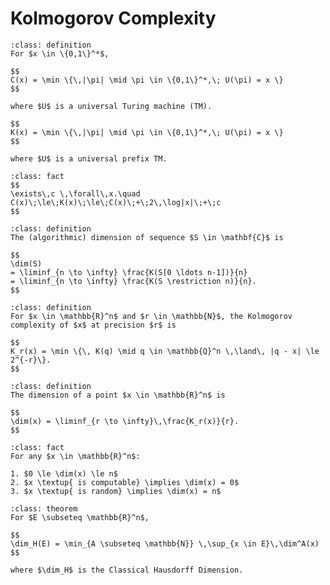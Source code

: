 # Kolmogorov Complexity

```{admonition} Definition
:class: definition
For $x \in \{0,1\}^*$,

$$
C(x) = \min \{\,|\pi| \mid \pi \in \{0,1\}^*,\; U(\pi) = x \}
$$

where $U$ is a universal Turing machine (TM).

$$
K(x) = \min \{\,|\pi| \mid \pi \in \{0,1\}^*,\; U(\pi) = x \}
$$

where $U$ is a universal prefix TM.
```

```{admonition} Fact
:class: fact
$$
\exists\,c \,\forall\,x.\quad C(x)\;\le\;K(x)\;\le\;C(x)\;+\;2\,\log|x|\;+\;c
$$
```

```{admonition} Definition
:class: definition
The (algorithmic) dimension of sequence $S \in \mathbf{C}$ is

$$
\dim(S)
= \liminf_{n \to \infty} \frac{K(S[0 \ldots n-1])}{n}
= \liminf_{n \to \infty} \frac{K(S \restriction n)}{n}.
$$
```

```{admonition} Definition
:class: definition
For $x \in \mathbb{R}^n$ and $r \in \mathbb{N}$, the Kolmogorov complexity of $x$ at precision $r$ is

$$
K_r(x) = \min \{\, K(q) \mid q \in \mathbb{Q}^n \,\land\, |q - x| \le 2^{-r}\}.
$$
```

```{admonition} Definition
:class: definition
The dimension of a point $x \in \mathbb{R}^n$ is

$$
\dim(x) = \liminf_{r \to \infty}\,\frac{K_r(x)}{r}.
$$
```

```{admonition} Fact
:class: fact
For any $x \in \mathbb{R}^n$:

1. $0 \le \dim(x) \le n$
2. $x \textup{ is computable} \implies \dim(x) = 0$
3. $x \textup{ is random} \implies \dim(x) = n$
```

```{admonition} Theorem (Point-to-Set Principle)
:class: theorem
For $E \subseteq \mathbb{R}^n$,

$$
\dim_H(E) = \min_{A \subseteq \mathbb{N}} \,\sup_{x \in E}\,\dim^A(x)
$$

where $\dim_H$ is the Classical Hausdorff Dimension.
```